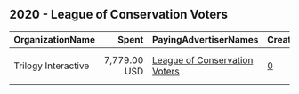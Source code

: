 ## 2020 - League of Conservation Voters 
|OrganizationName|Spent|PayingAdvertiserNames|CreativeUrls|Impressions|Genders|AgeBrackets|CountryCodes|BillingAddresses|CandidateBallotInformation|
|:---|---:|:---|:---|---:|:---|:---|:---|:---|:---|
|Trilogy Interactive|7,779.00 USD|[League of Conservation Voters](2020/League_of_Conservation_Voters.md)|[0](https://www.snap.com/political-ads/asset/59a1d6bc0b0b6190f1979d185f68c140bc94c253374d60f09d2be25445e66e6c?mediaType=mp4)|667,856||18-35|united states|"2054 University Ave STE 600,Berkeley,94704,US"||
